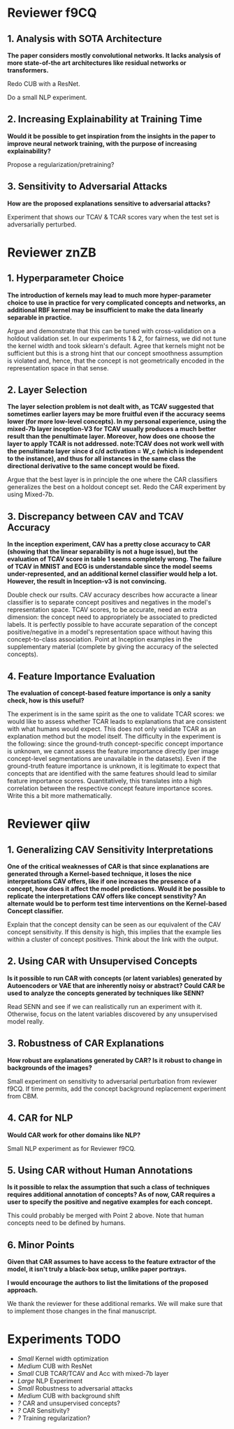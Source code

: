 # Reviewer f9CQ

## 1. Analysis with SOTA Architecture
**The paper considers mostly convolutional networks. It lacks analysis of more state-of-the art
architectures like residual networks or transformers.**

Redo CUB with a ResNet.

Do a small NLP experiment.

## 2. Increasing Explainability at Training Time
**Would it be possible to get inspiration from the insights in the paper to improve 
neural network training, with the purpose of increasing explainability?**

Propose a regularization/pretraining? 

## 3. Sensitivity to Adversarial Attacks 
**How are the proposed explanations sensitive to adversarial attacks?**

Experiment that shows our TCAV & TCAR scores vary when the test set is adversarially perturbed. 

# Reviewer znZB

## 1. Hyperparameter Choice
**The introduction of kernels may lead to much more hyper-parameter choice to use in practice for very complicated concepts and networks,
an additional RBF kernel may be insufficient to make the data linearly separable in practice.**

Argue  and demonstrate that this can be tuned with cross-validation on a holdout validation set. 
In our experiments 1 & 2, for fairness, we did not tune the kernel width and took sklearn's default.
Agree that kernels might not be sufficient but this is a strong hint that our concept smoothness assumption is violated
and, hence, that the concept is not geometrically encoded in the representation space in that sense.

## 2. Layer Selection
**The layer selection problem is not dealt with, as TCAV suggested that sometimes earlier layers may 
be more fruitful even if the accuracy seems lower (for more low-level concepts). 
In my personal experience, using the mixed-7b layer inception-V3 for TCAV usually produces a much better
result than the penultimate layer. Moreover, how does one choose the layer to apply TCAR is not addressed.
note:TCAV does not work well with the penultimate layer since d c/d activation = W_c (which is independent to the instance), 
and thus for all instances in the same class the directional derivative to the same concept would be fixed.**

Argue that the best layer is in principle the one where the CAR classifiers generalizes the best
on a holdout concept set. Redo the CAR experiment by using Mixed-7b.

## 3. Discrepancy between CAV and TCAV Accuracy
**In the inception experiment, CAV has a pretty close accuracy to CAR 
(showing that the linear separability is not a huge issue), 
but the evaluation of TCAV score in table 1 seems completely wrong. 
The failure of TCAV in MNIST and ECG is understandable since the model seems under-represented, 
and an additional kernel classifier would help a lot. However, the result in Inception-v3 is not convincing.**

Double check our rsults. CAV accuracy describes how accuracte a linear classifier is to separate concept positives
and negatives in the model's representation space. TCAV scores, to be accurate, need an extra dimension:
the concept need to appropriately be associated to predicted labels. It is perfectly possible to have accurate
separation of the concept positive/negative in a model's representation space without having this concept-to-class
association. Point at Inception examples in the supplementary material (complete by giving the accuracy of the selected concepts).

## 4. Feature Importance Evaluation
**The evaluation of concept-based feature importance is only a sanity check, how is this useful?**

The experiment is in the same spirit as the one to validate TCAR scores: we would like to assess
whether TCAR leads to explanations that are consistent with what humans would expect.
This does not only validate TCAR as an explanation method but the model itself. The difficulty in the experiment is the following:
since the ground-truth concept-specific concept importance is unknown, we cannot assess the feature importance
directly (per image concept-level segmentations are unavailable in the datasets). Even if the ground-truth feature
importance is unknown, it is legitimate to expect that concepts that are identified with the same features
should lead to similar feature importance scores. Quantitatively, this translates into a high
correlation between the respective concept feature importance scores. Write this a bit more mathematically. 

# Reviewer qiiw

## 1. Generalizing CAV Sensitivity Interpretations
**One of the critical weaknesses of CAR is that since explanations are generated through a Kernel-based technique,
it loses the nice interpretations CAV offers, like if one increases the presence of a concept, 
how does it affect the model predictions. Would it be possible to replicate the interpretations CAV offers like concept senstivity? 
An alternate would be to perform test time interventions on the Kernel-based Concept classifier.**

Explain that the concept density can be seen as our equivalent of the CAV concept sensitivity. 
If this density is high, this implies that the example lies within a cluster of concept positives.
Think about the link with the output. 

## 2. Using CAR with Unsupervised Concepts
**Is it possible to run CAR with concepts (or latent variables) generated by Autoencoders or VAE that are
inherently noisy or abstract? Could CAR be used to analyze the concepts generated by techniques like SENN?**

Read SENN and see if we can realistically run an experiment with it.
Otherwise, focus on the latent variables discovered by any unsupervised model really.

## 3. Robustness of CAR Explanations
**How robust are explanations generated by CAR? Is it robust to change in backgrounds of the images?**

Small experiment on sensitivity to adversarial perturbation from reviewer f9CQ.
If time permits, add the concept background replacement experiment from CBM. 

## 4. CAR for NLP
**Would CAR work for other domains like NLP?**

Small NLP experiment as for Reviewer f9CQ.

## 5. Using CAR without Human Annotations
**Is it possible to relax the assumption that such a class of techniques requires additional annotation of concepts? 
As of now, CAR requires a user to specify the positive and negative examples for each concept.**

This could probably be merged with Point 2 above. Note that human concepts need to be defined by humans.


## 6. Minor Points
**Given that CAR assumes to have access to the feature extractor of the model,
it isn't truly a black-box setup, unlike paper portrays.**

**I would encourage the authors to list the limitations of the proposed approach.**

We thank the reviewer for these additional remarks. 
We will make sure that to implement those changes in the final manuscript.

# Experiments TODO

* *Small* Kernel width optimization
* *Medium* CUB with ResNet 
* *Small* CUB TCAR/TCAV and Acc with mixed-7b layer
* *Large* NLP Experiment
* *Small* Robustness to adversarial attacks
* *Medium* CUB with background shift
* *?* CAR and unsupervised concepts?
* *?* CAR Sensitivity?
* *?* Training regularization?